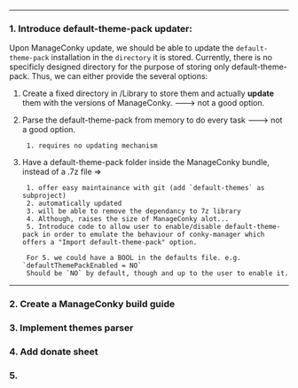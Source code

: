 --------------------------------------------------------------------------------------------
### 1. Introduce default-theme-pack updater:

Upon ManageConky update, we should be able to update the `default-theme-pack` installation in the `directory` it is stored.  Currently, there is no specificly designed directory for the purpose of storing only default-theme-pack.  Thus, we can either provide the several options:

1. Create a fixed directory in /Library to store them and actually **update** them with the versions of ManageConky. ---> not a good option.
2. Parse the default-theme-pack from memory to do every task ---> not a good option.
		
		1. requires no updating mechanism
3. Have a default-theme-pack folder inside the ManageConky bundle, instead of a .7z file =>

	 	1. offer easy maintainance with git (add `default-themes` as subproject)
	 	2. automatically updated
	 	3. will be able to remove the dependancy to 7z library
	 	4. Although, raises the size of ManageConky alot...
	 	5. Introduce code to allow user to enable/disable default-theme-pack in order to emulate the behaviour of conky-manager which offers a "Import default-theme-pack" option.

	 	For 5. we could have a BOOL in the defaults file. e.g. `defaultThemePackEnabled = NO`
	 	Should be `NO` by default, though and up to the user to enable it.
	 	
	 	
--------------------------------------------------------------------------------------------
### 2.  Create a ManageConky build guide

### 3.  Implement themes parser 

### 4.  Add donate sheet

### 5.  
